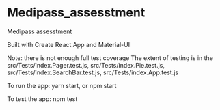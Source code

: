# Medipass_assesstment
Medipass assesstment

Built with Create React App and Material-UI

Note: there is not enough full test coverage
The extent of testing is in the src/Tests/index.Pager.test.js, src/Tests/index.Pie.test.js, src/Tests/index.SearchBar.test.js,  src/Tests/index.App.test.js


To run the app:
	yarn start, or
	npm start

To test the app:
	npm test